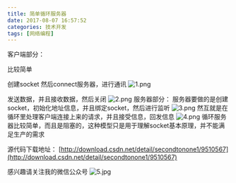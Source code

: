 ```yaml
---
title: 简单循环服务器
date: 2017-08-07 16:57:52
categories: 技术开发
tags: [网络编程]
---
```

客户端部分：

比较简单

创建socket 然后connect服务器，进行通讯
![1.png](1.png)
<!--more-->
发送数据，并且接收数据，然后关闭
![2.png](2.png)
服务器部分：
服务器要做的是创建socket，初始化地址信息，并且绑定socket，然后进行监听
![3.png](3.png)
然互就是在循环里处理客户端连接上来的请求，并且接受信息，回发信息
![4.png](4.png)
循环服务器比较简单，而且是阻塞的，这种模型只是用于理解socket基本原理，并不能满足生产的需求

 源代码下载地址： [http://download.csdn.net/detail/secondtonone1/9510567](http://download.csdn.net/detail/secondtonone1/9510567)

感兴趣请关注我的微信公众号
![5.jpg](5.jpg)